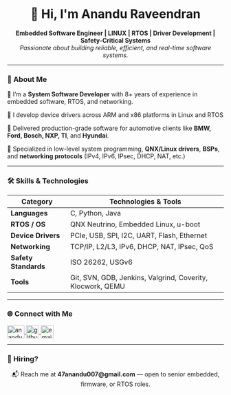 <h1 align="center">👋 Hi, I'm Anandu Raveendran</h1>

<p align="center">
  <b>Embedded Software Engineer | LINUX | RTOS | Driver Development | Safety-Critical Systems</b><br>
  <i>Passionate about building reliable, efficient, and real-time software systems.</i>
</p>

---

### 🧠 About Me

🔧 I’m a **System Software Developer** with 8+ years of experience in embedded software, RTOS, and networking.

💼 I develop device drivers across ARM and x86 platforms in Linux and RTOS 

🚗 Delivered production-grade software for automotive clients like **BMW, Ford, Bosch, NXP, TI**, and **Hyundai**.

📡 Specialized in low-level system programming, **QNX/Linux drivers**, **BSPs**, and **networking protocols** (IPv4, IPv6, IPsec, DHCP, NAT, etc.)

---

### 🛠️ Skills & Technologies

| Category                 | Technologies & Tools                                                                  |
|------------------------  |---------------------------------------------------------------------------------------|
| **Languages**            | C, Python, Java                                                                       |
| **RTOS / OS**            | QNX Neutrino, Embedded Linux, u-boot                                                  |
| **Device Drivers**       | PCIe, USB, SPI, I2C, UART, Flash, Ethernet                                            |
| **Networking**           | TCP/IP, L2/L3, IPv6, DHCP, NAT, IPsec, QoS                                            |
| **Safety Standards**     | ISO 26262, USGv6                                                                      |
| **Tools**                | Git, SVN, GDB, Jenkins, Valgrind, Coverity, Klocwork, QEMU                            |

---

### 🌐 Connect with Me

<p align="left">
  <a href="https://linkedin.com/in/anandu-r" target="blank">
    <img align="center" src="https://raw.githubusercontent.com/rahuldkjain/github-profile-readme-generator/master/src/images/icons/Social/linked-in-alt.svg" alt="anandu-r" height="30" width="40" />
  </a>
  <a href="https://github.com/Anandu-Raveendran" target="blank">
    <img align="center" src="https://cdn-icons-png.flaticon.com/512/25/25231.png" alt="github" height="30" width="30" />
  </a>
  <a href="mailto:47anandu007@gmail.com" target="blank">
    <img align="center" src="https://cdn-icons-png.flaticon.com/512/732/732200.png" alt="email" height="30" width="30" />
  </a>
</p>

---

### 🚀 Hiring?

<p align="center">
📬 Reach me at <b>47anandu007@gmail.com</b> — open to senior embedded, firmware, or RTOS roles.
</p>
